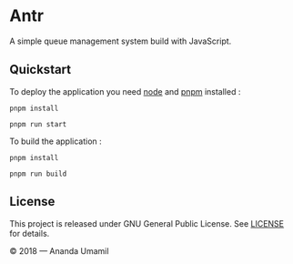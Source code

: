 # Antr

A simple queue management system build with JavaScript.

## Quickstart

To deploy the application you need [node](https://nodejs.org/en/) and [pnpm](https://pnpm.js.org/) installed :

```
pnpm install

pnpm run start
```

To build the application :

```
pnpm install

pnpm run build
```

## License

This project is released under GNU General Public License. See [LICENSE](LICENSE) for details.

&copy; 2018 &mdash; Ananda Umamil
